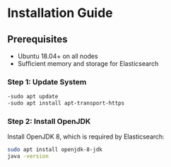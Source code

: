 # Installation Guide

## Prerequisites
- Ubuntu 18.04+ on all nodes
- Sufficient memory and storage for Elasticsearch

### Step 1: Update System
```bash
-sudo apt update
-sudo apt install apt-transport-https

```

### Step 2: Install OpenJDK
Install OpenJDK 8, which is required by Elasticsearch:


```bash
sudo apt install openjdk-8-jdk
java -version
```
